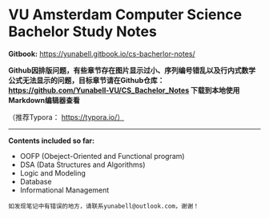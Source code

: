 # VU Amsterdam Computer Science Bachelor Study Notes

**Gitbook:**  https://yunabell.gitbook.io/cs-bacherlor-notes/

**Github因排版问题，有些章节存在图片显示过小、序列编号错乱以及行内式数学公式无法显示的问题，目标章节请在Github仓库：
https://github.com/Yunabell-VU/CS_Bachelor_Notes 
下载到本地使用Markdown编辑器查看**  

（推荐Typora： https://typora.io/）

****

**Contents included so far:**
- OOFP (Obeject-Oriented and Functional program)
- DSA (Data Structures and Algorithms)
- Logic and Modeling
- Database
- Informational Management

`如发现笔记中有错误的地方，请联系yunabell@outlook.com，谢谢！`